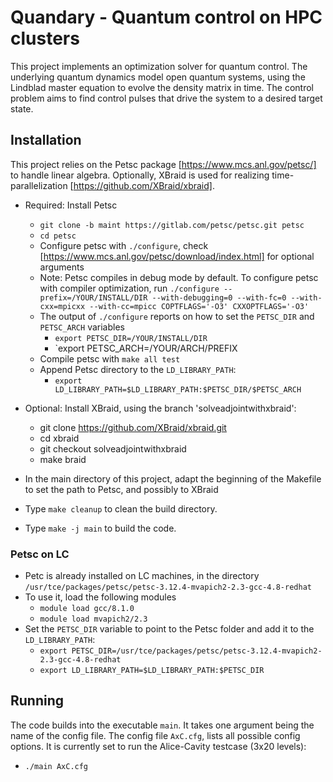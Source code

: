 # Quandary - Quantum control on HPC clusters
This project implements an optimization solver for quantum control. The underlying quantum dynamics model open quantum systems, using the Lindblad master equation to evolve the density matrix in time. The control problem aims to find control pulses that drive the system to a desired target state.

## Installation
This project relies on the Petsc package [https://www.mcs.anl.gov/petsc/] to handle linear algebra. Optionally, XBraid is used for realizing time-parallelization [https://github.com/XBraid/xbraid].
* Required: Install Petsc
    * `git clone -b maint https://gitlab.com/petsc/petsc.git petsc`
    * `cd petsc`
    * Configure petsc with `./configure`, check [https://www.mcs.anl.gov/petsc/download/index.html] for optional arguments
    * Note: Petsc compiles in debug mode by default. To configure petsc with compiler optimization, run
        `./configure --prefix=/YOUR/INSTALL/DIR --with-debugging=0 --with-fc=0 --with-cxx=mpicxx --with-cc=mpicc COPTFLAGS='-O3' CXXOPTFLAGS='-O3'`
    * The output of `./configure` reports on how to set the `PETSC_DIR` and `PETSC_ARCH` variables
        * `export PETSC_DIR=/YOUR/INSTALL/DIR`
        * `export PETSC_ARCH=/YOUR/ARCH/PREFIX
    * Compile petsc with `make all test`
    * Append Petsc directory to the `LD_LIBRARY_PATH`:
        * `export LD_LIBRARY_PATH=$LD_LIBRARY_PATH:$PETSC_DIR/$PETSC_ARCH`

* Optional: Install XBraid, using the branch 'solveadjointwithxbraid': 
    - git clone https://github.com/XBraid/xbraid.git
    - cd xbraid
    - git checkout solveadjointwithxbraid
    - make braid
* In the main directory of this project, adapt the beginning of the Makefile to set the path to Petsc, and possibly to XBraid
* Type `make cleanup` to clean the build directory.
* Type `make -j main` to build the code. 

### Petsc on LC 
* Petc is already installed on LC machines, in the directory
`/usr/tce/packages/petsc/petsc-3.12.4-mvapich2-2.3-gcc-4.8-redhat`
* To use it, load the following modules
    * `module load gcc/8.1.0`
    * `module load mvapich2/2.3`
* Set the `PETSC_DIR` variable to point to the Petsc folder and add it to the `LD_LIBRARY_PATH`:
    * `export PETSC_DIR=/usr/tce/packages/petsc/petsc-3.12.4-mvapich2-2.3-gcc-4.8-redhat`
    * `export LD_LIBRARY_PATH=$LD_LIBRARY_PATH:$PETSC_DIR`
 

## Running
The code builds into the executable `main`. It takes one argument being the name of the config file. The config file `AxC.cfg`, lists all possible config options. It is currently set to run the Alice-Cavity testcase (3x20 levels):
* `./main AxC.cfg`

